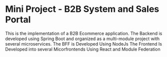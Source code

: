 # Mini Project - B2B System and Sales Portal

This is the  implementation of a B2B Ecommerce application. 
The Backend is developed using Spring Boot and
organized as a multi-module project with several microservices.
The BFF is Developed Using NodeJs 
The Frontend Is Developed into several Micorfrontends  Using React and Module Federation 